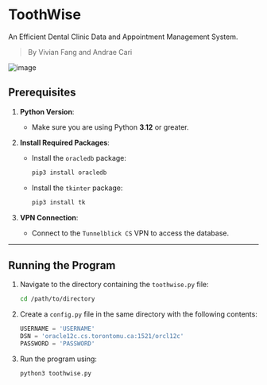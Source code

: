 # ToothWise
An Efficient Dental Clinic Data and Appointment Management System.
> By Vivian Fang and Andrae Cari

![image](https://github.com/user-attachments/assets/a85847c4-60d2-45d7-bb3b-4a34057f8d3d)
## Prerequisites

1. **Python Version**:
   - Make sure you are using Python **3.12** or greater.

2. **Install Required Packages**:
   - Install the `oracledb` package:
     ```bash
     pip3 install oracledb
     ```
   - Install the `tkinter` package:
     ```bash
     pip3 install tk
     ```

3. **VPN Connection**:
   - Connect to the `Tunnelblick CS` VPN to access the database.

---

## Running the Program

1. Navigate to the directory containing the `toothwise.py` file:
   ```bash
   cd /path/to/directory
   ```

2. Create a `config.py` file in the same directory with the following contents:
   ```python
   USERNAME = 'USERNAME'
   DSN = 'oracle12c.cs.torontomu.ca:1521/orcl12c'
   PASSWORD = 'PASSWORD'
   ```

2. Run the program using:
    ```bash
    python3 toothwise.py
    ```
